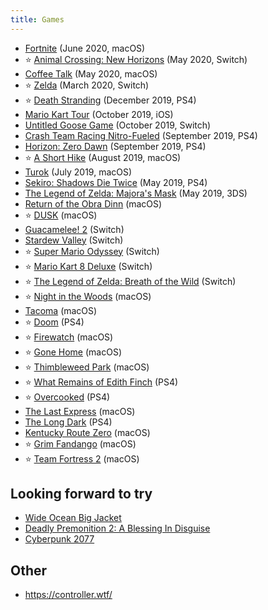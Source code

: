 ```yaml
---
title: Games
---
```


- [Fortnite](https://en.wikipedia.org/wiki/Fortnite) (June 2020, macOS)
- ⭐️ [Animal Crossing: New Horizons](https://en.wikipedia.org/wiki/Animal_Crossing:_New_Horizons) (May 2020, Switch)
- [Coffee Talk](https://www.gog.com/game/coffee_talk) (May 2020, macOS)
- ⭐️ [Zelda](https://en.wikipedia.org/wiki/The_Legend_of_Zelda:_Link%27s_Awakening_(2019_video_game)) (March 2020, Switch)
- ⭐️ [Death Stranding](https://en.wikipedia.org/wiki/Death_Stranding) (December 2019, PS4)
- [Mario Kart Tour](https://en.wikipedia.org/wiki/Mario_Kart_Tour) (October 2019, iOS)
- [Untitled Goose Game](https://en.wikipedia.org/wiki/Untitled_Goose_Game) (October 2019, Switch)
- [Crash Team Racing Nitro-Fueled](https://en.wikipedia.org/wiki/Crash_Team_Racing_Nitro-Fueled) (September 2019, PS4)
- [Horizon: Zero Dawn](https://en.wikipedia.org/wiki/Horizon_Zero_Dawn) (September 2019, PS4)
- ⭐️ [A Short Hike](http://ashorthike.com/) (August 2019, macOS)
- [Turok](https://www.gog.com/game/turok) (July 2019, macOS)
- [Sekiro: Shadows Die Twice](https://en.wikipedia.org/wiki/Sekiro:_Shadows_Die_Twice) (May 2019, PS4)
- [The Legend of Zelda: Majora's Mask](https://en.wikipedia.org/wiki/The_Legend_of_Zelda:_Majora%27s_Mask) (May 2019, 3DS)
- [Return of the Obra Dinn](https://en.wikipedia.org/wiki/Return_of_the_Obra_Dinn) (macOS)
- ⭐️ [DUSK](<https://en.wikipedia.org/wiki/Dusk_(video_game)>) (macOS)
- [Guacamelee! 2](https://en.wikipedia.org/wiki/Guacamelee!_2) (Switch)
- [Stardew Valley](https://en.wikipedia.org/wiki/Stardew_Valley) (Switch)
- ⭐️ [Super Mario Odyssey](https://en.wikipedia.org/wiki/Super_Mario_Odyssey) (Switch)
- ⭐️ [Mario Kart 8 Deluxe](https://www.nintendo.com/games/detail/mario-kart-8-deluxe-switch/) (Switch)
- ⭐️ [The Legend of Zelda: Breath of the Wild](https://en.wikipedia.org/wiki/The_Legend_of_Zelda:_Breath_of_the_Wild) (Switch)
- ⭐️ [Night in the Woods](https://en.wikipedia.org/wiki/Night_in_the_Woods) (macOS)
- [Tacoma](<https://en.wikipedia.org/wiki/Tacoma_(video_game)>) (macOS)
- ⭐️ [Doom](<https://en.wikipedia.org/wiki/Doom_(2016_video_game)>) (PS4)
- ️⭐️️️ ️️[Firewatch](https://en.wikipedia.org/wiki/Firewatch) (macOS)
- ⭐️ [Gone Home](https://en.wikipedia.org/wiki/Gone_Home) (macOS)
- ⭐️ [Thimbleweed Park](https://en.wikipedia.org/wiki/Thimbleweed_Park) (macOS)
- ⭐️ [What Remains of Edith Finch](https://en.wikipedia.org/wiki/What_Remains_of_Edith_Finch) (PS4)
- ⭐️ [Overcooked](https://en.wikipedia.org/wiki/Overcooked) (PS4)
- [The Last Express](https://en.wikipedia.org/wiki/The_Last_Express) (macOS)
- [The Long Dark](https://en.wikipedia.org/wiki/The_Long_Dark) (PS4)
- [Kentucky Route Zero](https://en.wikipedia.org/wiki/Kentucky_Route_Zero) (macOS)
- ⭐️ [Grim Fandango](https://en.wikipedia.org/wiki/Grim_Fandango) (macOS)
- ️⭐️ [Team Fortress 2](https://en.wikipedia.org/wiki/Team_Fortress_2) (macOS)

## Looking forward to try

- [Wide Ocean Big Jacket](https://www.nintendo.com/games/detail/wide-ocean-big-jacket-switch/)
- [Deadly Premonition 2: A Blessing In Disguise](https://www.nintendo.com/games/detail/deadly-premonition-2-a-blessing-in-disguise-switch/)
- [Cyberpunk 2077](https://en.wikipedia.org/wiki/Cyberpunk_2077)

## Other

- https://controller.wtf/
